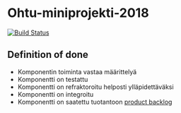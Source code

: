 # Ohtu-miniprojekti-2018
[![Build Status](https://travis-ci.org/Rsl1122/Ohtu-miniprojekti-2018.svg?branch=master)](https://travis-ci.org/Rsl1122/Ohtu-miniprojekti-2018)
## Definition of done
- Komponentin toiminta vastaa määrittelyä
- Komponentti on testattu
- Komponentti on refraktoroitu helposti ylläpidettäväksi
- Komponentti on integroitu
- Komponentti on saatettu tuotantoon
[product backlog](https://docs.google.com/spreadsheets/d/1Hh63WBl7Jm-nLXs4tSZQd8toW1HmXVGl8d5n0MAYEQU/edit?ts=5bec1b6a#gid=234894683)
